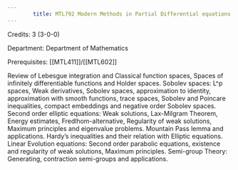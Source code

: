 ```yaml
---
        title: MTL792 Modern Methods in Partial Differential equations
---
```

Credits: 3 (3-0-0)

Department: Department of Mathematics

Prerequisites: [[MTL411]]/[[MTL602]]

Review of Lebesgue integration and Classical function spaces, Spaces of infinitely differentiable functions and Holder spaces. Sobolev spaces: L^p spaces, Weak derivatives, Sobolev spaces, approximation to identity, approximation with smooth functions, trace spaces, Sobolev and Poincare inequalities, compact embeddings and negative order Sobolev spaces. Second order elliptic equations: Weak solutions, Lax-Milgram Theorem, Energy estimates, Fredlhom-alternative, Regularity of weak solutions, Maximum principles and eigenvalue problems. Mountain Pass lemma and applications. Hardy’s inequalities and their relation with Elliptic equations. Linear Evolution equations: Second order parabolic equations, existence and regularity of weak solutions, Maximum principles. Semi-group Theory: Generating, contraction semi-groups and applications.